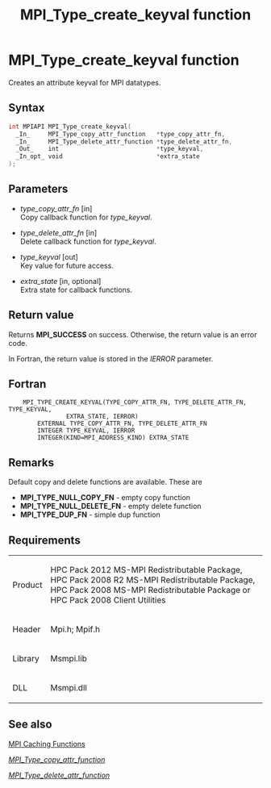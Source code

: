 ﻿---
title: MPI_Type_create_keyval function
TOCTitle: MPI_Type_create_keyval function
ms:assetid: bd2e9269-a2cf-44e8-b2e8-b86cc5702479
ms:mtpsurl: https://msdn.microsoft.com/en-us/library/Dn473494(v=VS.85)
ms:contentKeyID: 59361029
ms.date: 03/28/2018
mtps_version: v=VS.85
f1_keywords:
- MPI_TYPE_CREATE_KEYVAL
- mpif/MPI_Type_create_keyval
- mpi/MPI_TYPE_CREATE_KEYVAL
dev_langs:
- C++
- C
---

# MPI\_Type\_create\_keyval function

Creates an attribute keyval for MPI datatypes.

## Syntax

``` c++
int MPIAPI MPI_Type_create_keyval(
  _In_     MPI_Type_copy_attr_function   *type_copy_attr_fn,
  _In_     MPI_Type_delete_attr_function *type_delete_attr_fn,
  _Out_    int                           *type_keyval,
  _In_opt_ void                          *extra_state
);
```

## Parameters

  - *type\_copy\_attr\_fn* \[in\]  
    Copy callback function for *type\_keyval*.

  - *type\_delete\_attr\_fn* \[in\]  
    Delete callback function for *type\_keyval*.

  - *type\_keyval* \[out\]  
    Key value for future access.

  - *extra\_state* \[in, optional\]  
    Extra state for callback functions.

## Return value

Returns **MPI\_SUCCESS** on success. Otherwise, the return value is an error code.

In Fortran, the return value is stored in the *IERROR* parameter.

## Fortran

``` FORTRAN
    MPI_TYPE_CREATE_KEYVAL(TYPE_COPY_ATTR_FN, TYPE_DELETE_ATTR_FN, TYPE_KEYVAL,
                EXTRA_STATE, IERROR)
        EXTERNAL TYPE_COPY_ATTR_FN, TYPE_DELETE_ATTR_FN
        INTEGER TYPE_KEYVAL, IERROR
        INTEGER(KIND=MPI_ADDRESS_KIND) EXTRA_STATE
```

## Remarks

Default copy and delete functions are available.  These are
- **MPI\_TYPE\_NULL\_COPY\_FN**   - empty copy function
- **MPI\_TYPE\_NULL\_DELETE\_FN** - empty delete function
- **MPI\_TYPE\_DUP\_FN**          - simple dup function

## Requirements

<table>
<colgroup>
<col/>
<col/>
</colgroup>
<tbody>
<tr class="odd">
<td><p>Product</p></td>
<td><p>HPC Pack 2012 MS-MPI Redistributable Package, HPC Pack 2008 R2 MS-MPI Redistributable Package, HPC Pack 2008 MS-MPI Redistributable Package or HPC Pack 2008 Client Utilities</p></td>
</tr>
<tr class="even">
<td><p>Header</p></td>
<td>Mpi.h;
Mpif.h</td>
</tr>
<tr class="odd">
<td><p>Library</p></td>
<td>Msmpi.lib</td>
</tr>
<tr class="even">
<td><p>DLL</p></td>
<td>Msmpi.dll</td>
</tr>
</tbody>
</table>


## See also

[MPI Caching Functions](mpi-caching-functions.md)

[*MPI\_Type\_copy\_attr\_function*](mpi-type-copy-attr-function-callback-function.md)

[*MPI\_Type\_delete\_attr\_function*](mpi-type-delete-attr-function-callback-function.md)

